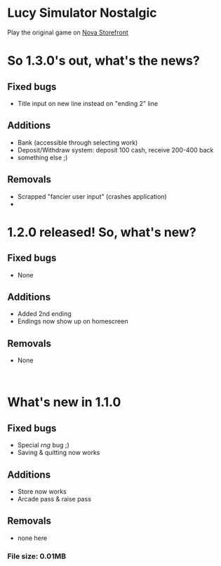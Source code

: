 # Lucy Simulator Nostalgic
Play the original game on [Nova Storefront](https://get-nova.glitch.me)

# So 1.3.0's out, what's the news?

## Fixed bugs

- Title input on new line instead on "ending 2" line

## Additions

- Bank (accessible through selecting work)
- Deposit/Withdraw system: deposit 100 cash, receive 200-400 back
- something else ;)

## Removals

- Scrapped "fancier user input" (crashes application)
- <br />

# 1.2.0 released! So, what's new?
## Fixed bugs
- None
## Additions
- Added 2nd ending
- Endings now show up on homescreen
## Removals
- None
<br />

# What's new in 1.1.0

## Fixed bugs

- Special *rng* bug ;)
- Saving & quitting now works

## Additions

- Store now works
- Arcade pass & raise pass

## Removals

- none here

### File size: 0.01MB
<br />
